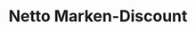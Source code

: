 ---
title: "Netto Marken-Discount"
url: /bremen/netto-marken-discount-borgfelder-heerstrasse/
shop: Supermarkt
---